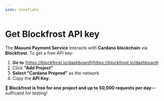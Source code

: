 ```yaml
---
icon: snowflake
---
```


# Get Blockfrost API key

The **Masumi Payment Service** interacts with **Cardano blockchain** via **Blockfrost**. To get a free API key:

1. **Go to** [https://blockfrost.io/dashboard](https://blockfrost.io/dashboard)
2. Click **"Add Project"**
3. **Select "Cardano Preprod"** as the network
4. Copy the **API Key.**

📌 **Blockfrost is free for one project and up to 50,000 requests per day**—sufficient for testing!
